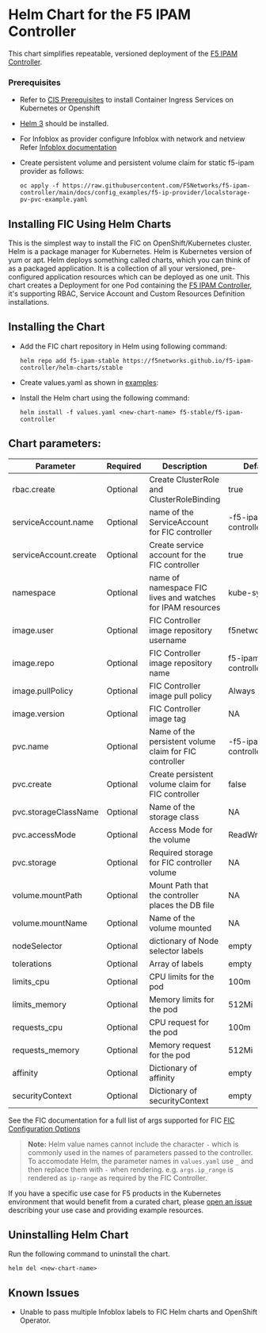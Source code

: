 # Helm Chart for the F5 IPAM Controller

This chart simplifies repeatable, versioned deployment of the [F5 IPAM Controller](https://clouddocs.f5.com/containers/latest/userguide/ipam/).

### Prerequisites
- Refer to [CIS Prerequisites](https://clouddocs.f5.com/containers/latest/userguide/cis-helm.html#prerequisites) to install Container Ingress Services on Kubernetes or Openshift
- [Helm 3](https://helm.sh/docs/intro/) should be installed.
- For Infoblox as provider configure Infoblox with network and netview  Refer [Infoblox documentation](https://www.infoblox.com/products/ipam-dhcp/) 
- Create persistent volume and persistent volume claim  for static f5-ipam provider as follows:

    ```oc apply -f https://raw.githubusercontent.com/F5Networks/f5-ipam-controller/main/docs/config_examples/f5-ip-provider/localstorage-pv-pvc-example.yaml```
## Installing FIC Using Helm Charts

This is the simplest way to install the FIC on OpenShift/Kubernetes cluster. Helm is a package manager for Kubernetes. Helm is Kubernetes version of yum or apt. Helm deploys something called charts, which you can think of as a packaged application. It is a collection of all your versioned, pre-configured application resources which can be deployed as one unit. This chart creates a Deployment for one Pod containing the [F5 IPAM Controller](https://clouddocs.f5.com/containers/latest/userguide/ipam/), it's supporting RBAC, Service Account and Custom Resources Definition installations.

## Installing the Chart
- Add the FIC chart repository in Helm using following command:

    ```helm repo add f5-ipam-stable https://f5networks.github.io/f5-ipam-controller/helm-charts/stable```
 
- Create values.yaml as shown in [examples](https://github.com/F5Networks/f5-ipam-controller/tree/master/helm-charts/f5-ipam-controller/values.yaml):

- Install the Helm chart using the following command:
  
    ```helm install -f values.yaml <new-chart-name> f5-stable/f5-ipam-controller```

    
## Chart parameters:

| Parameter             | Required  | Description                                                | Default                        |
|-----------------------|-----------|------------------------------------------------------------|--------------------------------|
 | rbac.create           | Optional  | Create ClusterRole and ClusterRoleBinding                  | true                           |
 | serviceAccount.name   | Optional  | name of the ServiceAccount for FIC controller              | <chatname>-f5-ipam-controller  |
 | serviceAccount.create | Optional  | Create service account for the FIC controller              | true                           |
 | namespace             | Optional  | name of namespace FIC lives and watches for IPAM resources | kube-system                    |
 | image.user            | Optional  | FIC Controller image repository username                   | f5networks                     |
| image.repo            | Optional  | FIC Controller image repository name                       | f5-ipam-controller             |
| image.pullPolicy      | Optional  | FIC Controller image pull policy                           | Always                         |
| image.version         | Optional  | FIC Controller image tag                                   | NA                             |
| pvc.name              | Optional  | Name of the persistent volume claim for FIC controller     | <chartname>-f5-ipam-controller |
| pvc.create            | Optional  | Create persistent volume claim for FIC controller          | false                          |
| pvc.storageClassName  | Optional  | Name of the storage class                                  | NA                             |
| pvc.accessMode        | Optional  | Access Mode for the volume                                 | ReadWriteOnce                             |
| pvc.storage           | Optional  | Required storage for FIC controller volume                 | NA                             |
| volume.mountPath      | Optional  | Mount Path that the controller places the DB file          | NA                             |
| volume.mountName      | Optional  | Name of the volume mounted                                 | NA                             |
| nodeSelector	         | Optional	 | dictionary of Node selector labels	                        | empty                          
| tolerations	          | Optional	 | Array of labels	                                           | empty                          
| limits_cpu	           | Optional	 | CPU limits for the pod	                                    | 100m                           
| limits_memory	        | Optional	 | Memory limits for the pod                                  | 512Mi                          
| requests_cpu	         | Optional  | CPU request for the pod                                    | 100m                           
| requests_memory	      | Optional	 | Memory request for the pod                                 | 512Mi                          
| affinity	             | Optional	 | Dictionary of affinity                                     | empty                          
| securityContext	      | Optional	 | Dictionary of securityContext	                             | empty                          

See the FIC documentation for a full list of args supported for FIC [FIC Configuration Options](https://github.com/F5Networks/f5-ipam-controller/blob/main/README.md)

> **Note:** Helm value names cannot include the character `-` which is commonly used in the names of parameters passed to the controller. To accomodate Helm, the parameter names in `values.yaml` use `_` and then replace them with `-` when rendering.
> e.g. `args.ip_range` is rendered as `ip-range` as required by the FIC Controller.


If you have a specific use case for F5 products in the Kubernetes environment that would benefit from a curated chart, please [open an issue](https://github.com/F5Networks/f5-ipam-controller/issues) describing your use case and providing example resources.

## Uninstalling Helm Chart

Run the following command to uninstall the chart.

```helm del <new-chart-name>```

## Known Issues

* Unable to pass multiple Infoblox labels to FIC Helm charts and OpenShift Operator.

